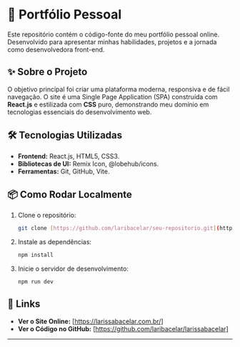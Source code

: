 # 🚀 Portfólio Pessoal

Este repositório contém o código-fonte do meu portfólio pessoal online. Desenvolvido para apresentar minhas habilidades, projetos e a jornada como desenvolvedora front-end.

## ✨ Sobre o Projeto

O objetivo principal foi criar uma plataforma moderna, responsiva e de fácil navegação. O site é uma Single Page Application (SPA) construída com **React.js** e estilizada com **CSS** puro, demonstrando meu domínio em tecnologias essenciais do desenvolvimento web.

## 🛠️ Tecnologias Utilizadas

-   **Frontend:** React.js, HTML5, CSS3.
-   **Bibliotecas de UI:** Remix Icon, @lobehub/icons.
-   **Ferramentas:** Git, GitHub, Vite.

## 📦 Como Rodar Localmente

1.  Clone o repositório:
    ```bash
    git clone [https://github.com/laribacelar/seu-repositorio.git](https://github.com/laribacelar/seu-repositorio.git)
    ```
2.  Instale as dependências:
    ```bash
    npm install
    ```
3.  Inicie o servidor de desenvolvimento:
    ```bash
    npm run dev
    ```

## 🔗 Links

-   **Ver o Site Online:** [https://larissabacelar.com.br/]
-   **Ver o Código no GitHub:** [https://github.com/laribacelar/larissabacelar]

---
